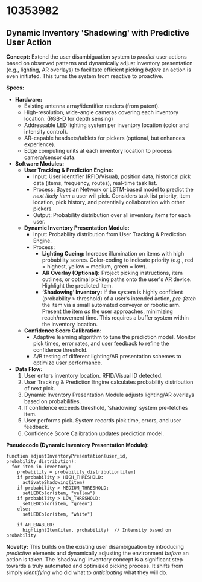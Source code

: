 # 10353982

## Dynamic Inventory 'Shadowing' with Predictive User Action

**Concept:** Extend the user disambiguation system to *predict* user actions based on observed patterns and dynamically adjust inventory presentation (e.g., lighting, AR overlays) to facilitate efficient picking *before* an action is even initiated. This turns the system from reactive to proactive.

**Specs:**

*   **Hardware:**
    *   Existing antenna array/identifier readers (from patent).
    *   High-resolution, wide-angle cameras covering each inventory location. (RGB-D for depth sensing)
    *   Addressable LED lighting system per inventory location (color and intensity control).
    *   AR-capable headsets/tablets for pickers (optional, but enhances experience).
    *   Edge computing units at each inventory location to process camera/sensor data.
*   **Software Modules:**
    *   **User Tracking & Prediction Engine:**
        *   Input: User identifier (RFID/Visual), position data, historical pick data (items, frequency, routes), real-time task list.
        *   Process: Bayesian Network or LSTM-based model to predict the *next likely item* a user will pick.  Considers task list priority, item location, pick history, and potentially collaboration with other pickers.
        *   Output: Probability distribution over all inventory items for each user.
    *   **Dynamic Inventory Presentation Module:**
        *   Input: Probability distribution from User Tracking & Prediction Engine.
        *   Process:
            *   **Lighting Cueing:**  Increase illumination on items with high probability scores.  Color-coding to indicate priority (e.g., red = highest, yellow = medium, green = low).
            *   **AR Overlay (Optional):** Project picking instructions, item outlines, or optimal picking paths onto the user's AR device. Highlight the predicted item.
            *   **‘Shadowing’ Inventory:** If the system is highly confident (probability > threshold) of a user’s intended action, *pre-fetch* the item via a small automated conveyor or robotic arm. Present the item *as* the user approaches, minimizing reach/movement time.  This requires a buffer system within the inventory location.
    *   **Confidence Score Calibration:**
        *   Adaptive learning algorithm to tune the prediction model.  Monitor pick times, error rates, and user feedback to refine the confidence threshold.
        *   A/B testing of different lighting/AR presentation schemes to optimize user performance.
*   **Data Flow:**
    1.  User enters inventory location.  RFID/Visual ID detected.
    2.  User Tracking & Prediction Engine calculates probability distribution of next pick.
    3.  Dynamic Inventory Presentation Module adjusts lighting/AR overlays based on probabilities.
    4.  If confidence exceeds threshold, 'shadowing' system pre-fetches item.
    5.  User performs pick.  System records pick time, errors, and user feedback.
    6.  Confidence Score Calibration updates prediction model.

**Pseudocode (Dynamic Inventory Presentation Module):**

```
function adjustInventoryPresentation(user_id, probability_distribution):
  for item in inventory:
    probability = probability_distribution[item]
    if probability > HIGH_THRESHOLD:
      activateShadowing(item)
    if probability > MEDIUM_THRESHOLD:
      setLEDColor(item, "yellow")
    if probability > LOW_THRESHOLD:
      setLEDColor(item, "green")
    else:
      setLEDColor(item, "white")

    if AR_ENABLED:
      highlightItem(item, probability)  // Intensity based on probability
```

**Novelty:** This builds on the existing user disambiguation by introducing *predictive* elements and dynamically adjusting the environment *before* an action is taken.  The 'shadowing' inventory concept is a significant step towards a truly automated and optimized picking process.  It shifts from simply *identifying* who did what to *anticipating* what they will do.